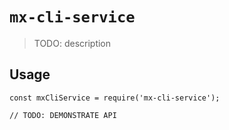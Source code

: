 # `mx-cli-service`

> TODO: description

## Usage

```
const mxCliService = require('mx-cli-service');

// TODO: DEMONSTRATE API
```
